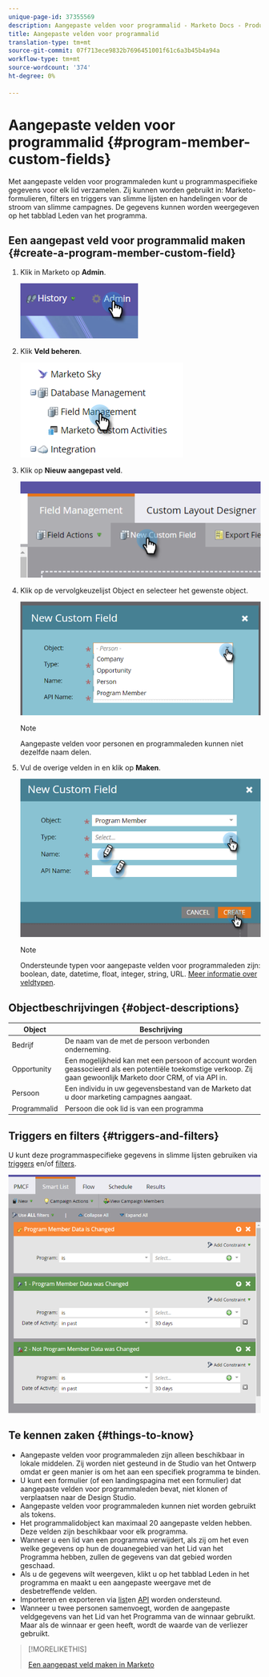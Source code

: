```yaml
---
unique-page-id: 37355569
description: Aangepaste velden voor programmalid - Marketo Docs - Productdocumentatie
title: Aangepaste velden voor programmalid
translation-type: tm+mt
source-git-commit: 07f713ece9832b7696451001f61c6a3b45b4a94a
workflow-type: tm+mt
source-wordcount: '374'
ht-degree: 0%

---
```



# Aangepaste velden voor programmalid {#program-member-custom-fields}

Met aangepaste velden voor programmaleden kunt u programmaspecifieke gegevens voor elk lid verzamelen. Zij kunnen worden gebruikt in: Marketo-formulieren, filters en triggers van slimme lijsten en handelingen voor de stroom van slimme campagnes. De gegevens kunnen worden weergegeven op het tabblad Leden van het programma.

## Een aangepast veld voor programmalid maken {#create-a-program-member-custom-field}

1. Klik in Marketo op **Admin**.

   ![](assets/one.png)

1. Klik **Veld beheren**.

   ![](assets/two.png)

1. Klik op **Nieuw aangepast veld**.

   ![](assets/three.png)

1. Klik op de vervolgkeuzelijst Object en selecteer het gewenste object.

   ![](assets/four.png)

   >[!NOTE]
   >
   >Aangepaste velden voor personen en programmaleden kunnen niet dezelfde naam delen.

1. Vul de overige velden in en klik op **Maken**.

   ![](assets/five.png)

   >[!NOTE]
   >
   >Ondersteunde typen voor aangepaste velden voor programmaleden zijn: boolean, date, datetime, float, integer, string, URL. [Meer informatie over veldtypen](/help/marketo/product-docs/administration/field-management/custom-field-type-glossary.md).

## Objectbeschrijvingen {#object-descriptions}

| Object | Beschrijving |
|---|---|
| Bedrijf | De naam van de met de persoon verbonden onderneming. |
| Opportunity | Een mogelijkheid kan met een persoon of account worden geassocieerd als een potentiële toekomstige verkoop. Zij gaan gewoonlijk Marketo door CRM, of via API in. |
| Persoon | Een individu in uw gegevensbestand van de Marketo dat u door marketing campagnes aangaat. |
| Programmalid | Persoon die ook lid is van een programma |

## Triggers en filters {#triggers-and-filters}

U kunt deze programmaspecifieke gegevens in slimme lijsten gebruiken via [triggers](/help/marketo/product-docs/core-marketo-concepts/smart-campaigns/creating-a-smart-campaign/define-smart-list-for-smart-campaign-trigger.md) en/of [filters](/help/marketo/product-docs/core-marketo-concepts/smart-lists-and-static-lists/creating-a-smart-list/find-and-add-filters-to-a-smart-list.md).

![](assets/six.png)

## Te kennen zaken {#things-to-know}

* Aangepaste velden voor programmaleden zijn alleen beschikbaar in lokale middelen. Zij worden niet gesteund in de Studio van het Ontwerp omdat er geen manier is om het aan een specifiek programma te binden.
* U kunt een formulier (of een landingspagina met een formulier) dat aangepaste velden voor programmaleden bevat, niet klonen of verplaatsen naar de Design Studio.
* Aangepaste velden voor programmaleden kunnen niet worden gebruikt als tokens.
* Het programmalidobject kan maximaal 20 aangepaste velden hebben. Deze velden zijn beschikbaar voor elk programma.
* Wanneer u een lid van een programma verwijdert, als zij om het even welke gegevens op hun de douanegebied van het Lid van het Programma hebben, zullen de gegevens van dat gebied worden geschaad.
* Als u de gegevens wilt weergeven, klikt u op het tabblad Leden in het programma en maakt u een aangepaste weergave met de desbetreffende velden.
* Importeren en exporteren via [list](/help/marketo/getting-started/quick-wins/import-a-list-of-people.md)en [API](https://developers.marketo.com/) worden ondersteund.
* Wanneer u twee personen samenvoegt, worden de aangepaste veldgegevens van het Lid van het Programma van de winnaar gebruikt. Maar als de winnaar er geen heeft, wordt de waarde van de verliezer gebruikt.

>[!MORELIKETHIS]
>
>[Een aangepast veld maken in Marketo](/help/marketo/product-docs/administration/field-management/create-a-custom-field-in-marketo.md)
